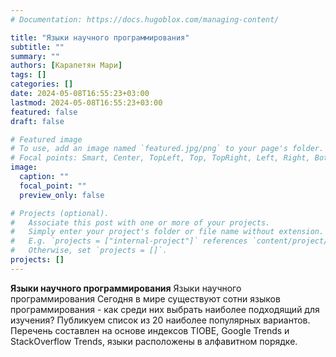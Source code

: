 ```yaml
---
# Documentation: https://docs.hugoblox.com/managing-content/

title: "Языки научного программирования"
subtitle: ""
summary: ""
authors: [Карапетян Мари]
tags: []
categories: []
date: 2024-05-08T16:55:23+03:00
lastmod: 2024-05-08T16:55:23+03:00
featured: false
draft: false

# Featured image
# To use, add an image named `featured.jpg/png` to your page's folder.
# Focal points: Smart, Center, TopLeft, Top, TopRight, Left, Right, BottomLeft, Bottom, BottomRight.
image:
  caption: ""
  focal_point: ""
  preview_only: false

# Projects (optional).
#   Associate this post with one or more of your projects.
#   Simply enter your project's folder or file name without extension.
#   E.g. `projects = ["internal-project"]` references `content/project/deep-learning/index.md`.
#   Otherwise, set `projects = []`.
projects: []
---
```

**Языки научного программирования**
Языки научного программирования Сегодня в мире существуют сотни языков программирования - как среди них выбрать наиболее подходящий для изучения? Публикуем список из 20 наиболее популярных вариантов. Перечень составлен на основе индексов TIOBE, Google Trends и StackOverflow Trends, языки расположены в алфавитном порядке.
